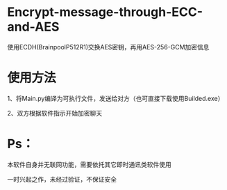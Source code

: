 # Encrypt-message-through-ECC-and-AES
使用ECDH(BrainpoolP512R1)交换AES密钥，再用AES-256-GCM加密信息
# 使用方法
1、将Main.py编译为可执行文件，发送给对方（也可直接下载使用Builded.exe）

2、双方根据软件指示开始加密聊天
# Ps：
本软件自身并无联网功能，需要依托其它即时通讯类软件使用

一时兴起之作，未经过验证，不保证安全
